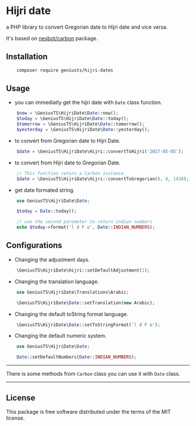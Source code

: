 # Hijri date

a PHP library to convert Gregorian date to Hijri date and vice versa.

It's based on [nesbot/carbon](https://github.com/briannesbitt/Carbon) package.

## Installation

```bash
	composer require geniusts/hijri-dates
```

## Usage

* you can immediatly get the hijri date with `Date` class function.


```php
	$now = \GeniusTS\HijriDate\Date::now();
	$today = \GeniusTS\HijriDate\Date::today();
	$tomorrow = \GeniusTS\HijriDate\Date::tomorrow();
	$yesterday = \GeniusTS\HijriDate\Date::yesterday();
```

* to convert from Gregorian date to Hijri Date.

```php
	$date = \GeniusTS\HijriDate\Hijri::convertToHijri('2017-05-05');
```

* to convert from Hijri date to Gregorian Date.

```php
	// This function return a Carbon instance.
	$date = \GeniusTS\HijriDate\Hijri::convertToGregorian(8, 8, 1438);
```

* get date formated string.

```php
	use GeniusTS\HijriDate\Date;

	$today = Date::today();

	// use the second parameter to return indian numbers
	echo $today->format('l d F o', Date::INDIAN_NUMBERS);
```

## Configurations

* Changing the adjustment days.

```php
	\GeniusTS\HijriDate\Hijri::setDefaultAdjustment(1);
```

* Changing the translation language.

```php
	use GeniusTS\HijriDate\Translations\Arabic;

	\GeniusTS\HijriDate\Date::setTranslation(new Arabic);
```

* Changing the default toString format language.

```php
	\GeniusTS\HijriDate\Date::setToStringFormat('l d F o');
```

* Changing the default numeric system.

```php
	use GeniusTS\HijriDate\Date;

	Date::setDefaultNumbers(Date::INDIAN_NUMBERS);
```

----

There is some methods from `Carbon` class you can use it with `Date` class.

---

## License

This package is free software distributed under the terms of the MIT license.
